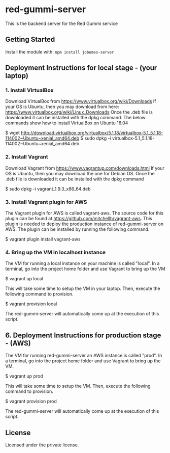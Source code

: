 # red-gummi-server

This is the backend server for the Red Gummi service

## Getting Started
Install the module with: `npm install jobumes-server`

## Deployment Instructions for local stage - (your laptop)
### 1. Install VirtualBox
Download VirtualBox from https://www.virtualbox.org/wiki/Downloads
If your OS is Ubuntu, then you may download from here: https://www.virtualbox.org/wiki/Linux_Downloads
Once the .deb file is downloaded it can be installed with the dpkg command.
The below commands show how to install VirtualBox on Ubuntu 16.04

$ wget http://download.virtualbox.org/virtualbox/5.1.18/virtualbox-5.1_5.1.18-114002~Ubuntu~xenial_amd64.deb
$ sudo dpkg -i virtualbox-5.1_5.1.18-114002~Ubuntu~xenial_amd64.deb

### 2. Install Vagrant
Download Vagrant from https://www.vagrantup.com/downloads.html
If your OS is Ubuntu, then you may download the one for Debian OS.
Once the .deb file is downloaded it can be installed with the dpkg command

$ sudo dpkg -i vagrant_1.9.3_x86_64.deb

### 3. Install Vagrant plugin for AWS
The Vagrant plugin for AWS is called vagrant-aws. The source code for this plugin can be found at https://github.com/mitchellh/vagrant-aws. This plugin is needed to deploy the production instance of red-gummi-server on AWS. The plugin can be installed by running the following command.

$ vagrant plugin install vagrant-aws

### 4. Bring up the VM in localhost instance
The VM for running a local instance on your machine is called "local". In a terminal, go into the project home folder and use Vagrant to bring up the VM

$ vagrant up local

This will take some time to setup the VM in your laptop. Then, execute the following command to provision.

$ vagrant provision local

The red-gummi-server will automatically come up at the execution of this script.

## 6. Deployment Instructions for production stage - (AWS)
The VM for running red-gummi-server an AWS instance is called "prod". In a terminal, go into the project home folder and use Vagrant to bring up the VM.

$ vagrant up prod

This will take some time to setup the VM. Then, execute the following command to provision.

$ vagrant provision prod

The red-gummi-server will automatically come up at the execution of this script.

## License
Licensed under the private license.
